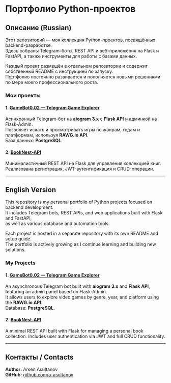 # Портфолио Python-проектов

## Описание (Russian)

Этот репозиторий — моя коллекция Python-проектов, посвящённых backend-разработке.  
Здесь собраны Telegram-боты, REST API и веб-приложения на Flask и FastAPI, а также инструменты для работы с базами данных.

Каждый проект размещён в отдельном репозитории и содержит собственный README с инструкцией по запуску.  
Портфолио постоянно развивается и пополняется новыми решениями по мере моего профессионального роста.

### Мои проекты

#### 1. [GameBot0.02 — Telegram Game Explorer](https://github.com/a-asultanov/GameBot0.02-Telegram-Game-Explorer-Bot)
Асинхронный Telegram-бот на **aiogram 3.x** с **Flask API** и админкой на Flask-Admin.  
Позволяет искать и просматривать игры по жанрам, годам и платформам, используя **RAWG.io API**.  
База данных: **PostgreSQL**.

#### 2. [BookNest-API](https://github.com/a-asultanov/BookNest-API)
Минималистичный REST API на Flask для управления коллекцией книг.
Реализована регистрация, JWT-аутентификация и CRUD-операции.

---

## English Version

This repository is my personal portfolio of Python projects focused on backend development.  
It includes Telegram bots, REST APIs, and web applications built with Flask and FastAPI,  
as well as various database and automation tools.

Each project is hosted in a separate repository with its own README and setup guide.  
The portfolio is actively growing as I continue learning and building new solutions.

### My Projects

#### 1. [GameBot0.02 — Telegram Game Explorer](https://github.com/a-asultanov/GameBot0.02-Telegram-Game-Explorer-Bot)
An asynchronous Telegram bot built with **aiogram 3.x** and **Flask API**, featuring an admin panel based on Flask-Admin.  
It allows users to explore video games by genre, year, and platform using the **RAWG.io API**.  
Database: **PostgreSQL**.

#### 2. [BookNest-API](https://github.com/a-asultanov/BookNest-API)
A minimal REST API built with Flask for managing a personal book collection.
Includes user authentication via JWT and full CRUD functionality. 

---

## Контакты / Contacts
**Author:** Arsen Asultanov  
**GitHub:** [github.com/a-asultanov](https://github.com/a-asultanov)
